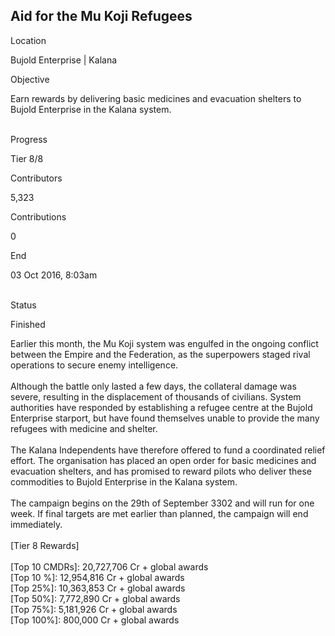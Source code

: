 ## Aid for the Mu Koji Refugees

Location

Bujold Enterprise \| Kalana

Objective

Earn rewards by delivering basic medicines and evacuation shelters to
Bujold Enterprise in the Kalana system.

\
Progress

Tier 8/8

Contributors

5,323

Contributions

0

End

03 Oct 2016, 8:03am

\
Status

Finished

Earlier this month, the Mu Koji system was engulfed in the ongoing
conflict between the Empire and the Federation, as the superpowers
staged rival operations to secure enemy intelligence.\
\
Although the battle only lasted a few days, the collateral damage was
severe, resulting in the displacement of thousands of civilians. System
authorities have responded by establishing a refugee centre at the
Bujold Enterprise starport, but have found themselves unable to provide
the many refugees with medicine and shelter.\
\
The Kalana Independents have therefore offered to fund a coordinated
relief effort. The organisation has placed an open order for basic
medicines and evacuation shelters, and has promised to reward pilots who
deliver these commodities to Bujold Enterprise in the Kalana system.\
\
The campaign begins on the 29th of September 3302 and will run for one
week. If final targets are met earlier than planned, the campaign will
end immediately.\
\
\[Tier 8 Rewards\]\
\
\[Top 10 CMDRs\]: 20,727,706 Cr + global awards\
\[Top 10 %\]: 12,954,816 Cr + global awards\
\[Top 25%\]: 10,363,853 Cr + global awards\
\[Top 50%\]: 7,772,890 Cr + global awards\
\[Top 75%\]: 5,181,926 Cr + global awards\
\[Top 100%\]: 800,000 Cr + global awards
